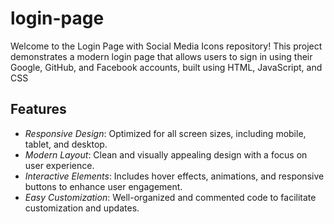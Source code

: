 # login-page

Welcome to the Login Page with Social Media Icons repository! This project demonstrates a modern login page that allows users to sign in using their Google, GitHub, and Facebook accounts, built using HTML, JavaScript, and CSS

## Features

- *Responsive Design*: Optimized for all screen sizes, including mobile, tablet, and desktop.
- *Modern Layout*: Clean and visually appealing design with a focus on user experience.
- *Interactive Elements*: Includes hover effects, animations, and responsive buttons to enhance user engagement.
- *Easy Customization*: Well-organized and commented code to facilitate customization and updates.


    
